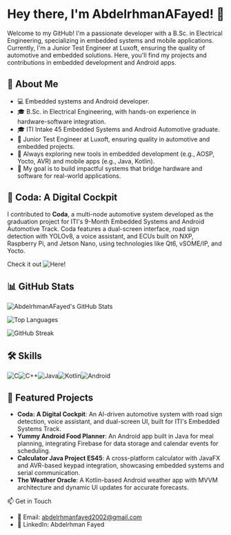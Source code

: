 # Hey there, I'm AbdelrhmanAFayed! 👋

Welcome to my GitHub! I'm a passionate developer with a B.Sc. in Electrical Engineering, specializing in embedded systems and mobile applications. Currently, I'm a Junior Test Engineer at Luxoft, ensuring the quality of automotive and embedded solutions. Here, you'll find my projects and contributions in embedded development and Android apps.

## 🚀 About Me

- 💻 Embedded systems and Android developer.
- 🎓 B.Sc. in Electrical Engineering, with hands-on experience in hardware-software integration.
- 🎓 ITI Intake 45 Embedded Systems and Android Automotive graduate.
- 💼 Junior Test Engineer at Luxoft, ensuring quality in automotive and embedded projects.
- 🌱 Always exploring new tools in embedded development (e.g., AOSP, Yocto, AVR) and mobile apps (e.g., Java, Kotlin).
- 🎯 My goal is to build impactful systems that bridge hardware and software for real-world applications.

## 🌟 Coda: A Digital Cockpit

I contributed to **Coda**, a multi-node automotive system developed as the graduation project for ITI's 9-Month Embedded Systems and Android Automotive Track. Coda features a dual-screen interface, road sign detection with YOLOv8, a voice assistant, and ECUs built on NXP, Raspberry Pi, and Jetson Nano, using technologies like Qt6, vSOME/IP, and Yocto.

Check it out ![Here](https://github.com/Coda-ITI)!

## 📊 GitHub Stats

![AbdelrhmanAFayed's GitHub Stats](https://github-readme-stats.vercel.app/api?username=AbdelrhmanAFayed&show_icons=true&theme=radical)

![Top Languages](https://github-readme-stats.vercel.app/api/top-langs/?username=AbdelrhmanAFayed&layout=compact&theme=radical)

![GitHub Streak](https://streak-stats.demolab.com/?user=AbdelrhmanAFayed&theme=radical)

## 🛠️ Skills

![C](https://img.shields.io/badge/-C-00599C?style=flat-square&logo=c)![C++](https://img.shields.io/badge/-C++-00599C?style=flat-square&logo=c%2B%2B)![Java](https://img.shields.io/badge/-Java-007396?style=flat-square&logo=java)![Kotlin](https://img.shields.io/badge/-Kotlin-0095D5?style=flat-square&logo=kotlin)![Android](https://img.shields.io/badge/-Android-3DDC84?style=flat-square&logo=android)
## 🔨 Featured Projects

- **Coda: A Digital Cockpit**: An AI-driven automotive system with road sign detection, voice assistant, and dual-screen UI, built for ITI's Embedded Systems Track.
- **Yummy Android Food Planner**: An Android app built in Java for meal planning, integrating Firebase for data storage and calendar events for scheduling.
- **Calculator Java Project ES45**: A cross-platform calculator with JavaFX and AVR-based keypad integration, showcasing embedded systems and serial communication.
- **The Weather Oracle**: A Kotlin-based Android weather app with MVVM architecture and dynamic UI updates for accurate forecasts.

📫 Get in Touch

- 📧 Email: abdelrhmanfayed2002@gmail.com
- 💼 LinkedIn: Abdelrhman Fayed
